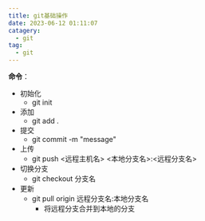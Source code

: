 ```yaml
---
title: git基础操作
date: 2023-06-12 01:11:07
catagery: 
  - git
tag: 
  - git
---
```


**命令**：

- 初始化
  - git init
- 添加
  - git add .
- 提交
  - git commit -m "message"
- 上传
  - git push <远程主机名> <本地分支名>:<远程分支名>
- 切换分支
  - git checkout 分支名
- 更新
  - git pull origin 远程分支名:本地分支名
    - 将远程分支合并到本地的分支
